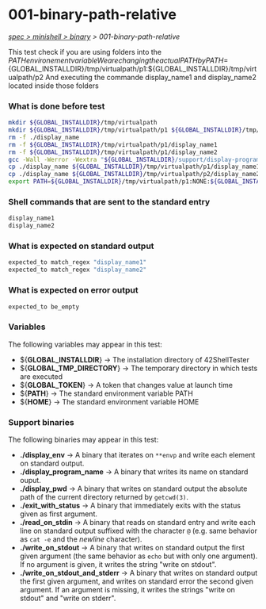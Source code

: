 # 001-binary-path-relative

*[spec > minishell > binary](..) > 001-binary-path-relative*

This test check if you are using folders into the $PATH environement variable
We are changing the actual PATH by PATH=${GLOBAL_INSTALLDIR}/tmp/virtualpath/p1:${GLOBAL_INSTALLDIR}/tmp/virtualpath/p2
And executing the commande display_name1 and display_name2 located inside those folders
### What is done before test

```bash
mkdir ${GLOBAL_INSTALLDIR}/tmp/virtualpath
mkdir ${GLOBAL_INSTALLDIR}/tmp/virtualpath/p1 ${GLOBAL_INSTALLDIR}/tmp/virtualpath/p2
rm -f ./display_name
rm -f ${GLOBAL_INSTALLDIR}/tmp/virtualpath/p1/display_name1
rm -f ${GLOBAL_INSTALLDIR}/tmp/virtualpath/p1/display_name2
gcc -Wall -Werror -Wextra "${GLOBAL_INSTALLDIR}/support/display-program-name/main.c" -o ./display_name
cp ./display_name ${GLOBAL_INSTALLDIR}/tmp/virtualpath/p1/display_name1
cp ./display_name ${GLOBAL_INSTALLDIR}/tmp/virtualpath/p2/display_name2
export PATH=${GLOBAL_INSTALLDIR}/tmp/virtualpath/p1:NONE:${GLOBAL_INSTALLDIR}/tmp/virtualpath/p2

```

### Shell commands that are sent to the standard entry

```bash
display_name1
display_name2

```

### What is expected on standard output

```bash
expected_to match_regex "display_name1"
expected_to match_regex "display_name2"

```

### What is expected on error output

```bash
expected_to be_empty

```

### Variables

The following variables may appear in this test:

* ${**GLOBAL_INSTALLDIR**} -> The installation directory of 42ShellTester
* ${**GLOBAL_TMP_DIRECTORY**} -> The temporary directory in which tests are executed
* ${**GLOBAL_TOKEN**} -> A token that changes value at launch time
* ${**PATH**} -> The standard environment variable PATH
* ${**HOME**} -> The standard environment variable HOME

### Support binaries

The following binaries may appear in this test:


* **./display_env** -> A binary that iterates on `**envp` and write each element on standard output.
* **./display_program_name** -> A binary that writes its name on standard ouput.
* **./display_pwd** -> A binary that writes on standard output the absolute path of the current directory returned by `getcwd(3)`.
* **./exit_with_status** -> A binary that immediately exits with the status given as first argument.
* **./read_on_stdin** -> A binary that reads on standard entry and write each line on standard output suffixed with the character `@` (e.g. same behavior as `cat -e` and the *newline* character).
* **./write_on_stdout** -> A binary that writes on standard output the first given argument (the same behavior as `echo` but with only one argument). If no argument is given, it writes the string "write on stdout".
* **./write_on_stdout_and_stderr** -> A binary that writes on standard output the first given argument, and writes on standard error the second given argument. If an argument is missing, it writes the strings "write on stdout" and "write on stderr".
